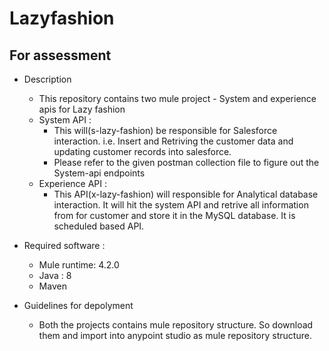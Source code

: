 # Lazyfashion
## For assessment
* Description
  - This repository contains two mule project - System and experience apis for Lazy fashion 
  - System API : 
      - This will(s-lazy-fashion) be responsible for Salesforce interaction. i.e. Insert and Retriving the customer data and updating customer records into salesforce.
      - Please refer to the given postman collection file to figure out the System-api endpoints
  - Experience API :
      - This API(x-lazy-fashion) will responsible for Analytical database interaction. It will hit the system API and retrive all information from for customer and store it in the MySQL database. It is scheduled based API.
      
  
* Required software :
  - Mule runtime: 4.2.0
  - Java : 8
  - Maven 
  
 * Guidelines for depolyment 
     - Both the projects contains mule repository structure. So download them and import into anypoint studio as mule repository structure. 
  
